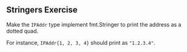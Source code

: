 ## Stringers Exercise

Make the `IPAddr` type implement fmt.Stringer to print the address as a dotted quad.

For instance, `IPAddr{1, 2, 3, 4}` should print as `"1.2.3.4"`.
